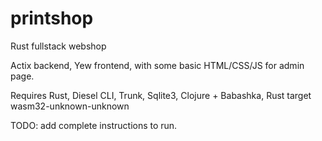 # printshop
Rust fullstack webshop 

Actix backend, Yew frontend, with some basic HTML/CSS/JS for admin page.

Requires Rust, Diesel CLI, Trunk, Sqlite3, Clojure + Babashka, Rust target wasm32-unknown-unknown

TODO: add complete instructions to run.
